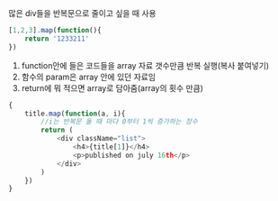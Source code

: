 많은 div들을 반복문으로 줄이고 싶을 때 사용
```javascript
[1,2,3].map(function(){
    return '1233211'
})
```
1. function안에 들은 코드들을 array 자료 갯수만큼 반복 실행(복사 붙여넣기)
2. 함수의 param은 array 안에 있던 자료임
3. return에 뭐 적으면 array로 담아줌(array의 횟수 만큼)

```javascript
{
    title.map(function(a, i){
        //i는 반복문 돌 때 마다 0부터 1씩 증가하는 정수
        return (
            <div className="list">
                <h4>{title[1]}</h4>
                <p>published on july 16th</p>
            </div>
        )
    })
}
```